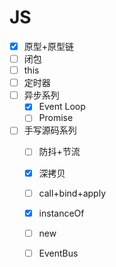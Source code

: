 # JS

- [x] 原型+原型链
- [ ] 闭包
- [ ] this
- [ ] 定时器
- [ ] 异步系列
  - [x] Event Loop
  - [ ] Promise
- [ ] 手写源码系列
  - [ ] 防抖+节流
  - [X] 深拷贝
  - [ ] call+bind+apply
  - [X] instanceOf
  - [ ] new
  - [ ] EventBus


